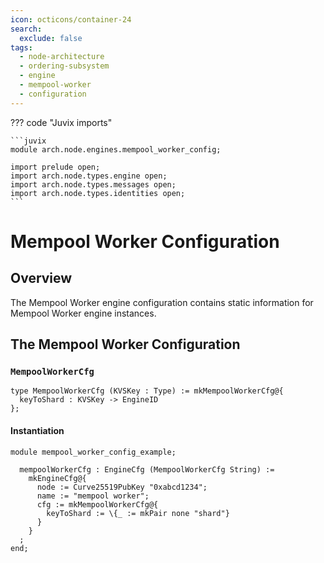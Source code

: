 ```yaml
---
icon: octicons/container-24
search:
  exclude: false
tags:
  - node-architecture
  - ordering-subsystem
  - engine
  - mempool-worker
  - configuration
---
```


??? code "Juvix imports"

    ```juvix
    module arch.node.engines.mempool_worker_config;

    import prelude open;
    import arch.node.types.engine open;
    import arch.node.types.messages open;
    import arch.node.types.identities open;
    ```

# Mempool Worker Configuration

## Overview

The Mempool Worker engine configuration contains static information for Mempool Worker engine instances.

## The Mempool Worker Configuration

### `MempoolWorkerCfg`

<!-- --8<-- [start:MempoolWorkerCfg] -->
```juvix
type MempoolWorkerCfg (KVSKey : Type) := mkMempoolWorkerCfg@{
  keyToShard : KVSKey -> EngineID
};
```
<!-- --8<-- [end:MempoolWorkerCfg] -->

#### Instantiation

<!-- --8<-- [start:mempoolWorkerCfg] -->
```juvix extract-module-statements
module mempool_worker_config_example;

  mempoolWorkerCfg : EngineCfg (MempoolWorkerCfg String) :=
    mkEngineCfg@{
      node := Curve25519PubKey "0xabcd1234";
      name := "mempool worker";
      cfg := mkMempoolWorkerCfg@{
        keyToShard := \{_ := mkPair none "shard"}
      }
    }
  ;
end;
```
<!-- --8<-- [end:mempoolWorkerCfg] -->
